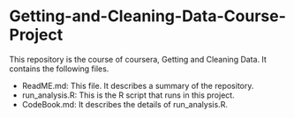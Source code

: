 # Getting-and-Cleaning-Data-Course-Project

This repository is the course of coursera, Getting and Cleaning Data.
It contains the following files.

+ ReadME.md: This file.  It describes a summary of the repository.
+ run_analysis.R: This is the R script that runs in this project.
+ CodeBook.md: It describes the details of run_analysis.R.

